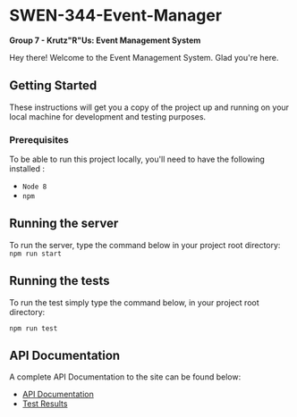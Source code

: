 # SWEN-344-Event-Manager
**Group 7 - Krutz"R"Us: Event Management System**

Hey there! Welcome to the Event Management System. Glad you're here. 

## Getting Started

These instructions will get you a copy of the project up and running on your local machine for development and testing purposes. 

### Prerequisites
To be able to run this project locally, you'll need to have the following installed : 
- `Node 8`
- `npm`

## Running the server

To run the server, type the command below in your project root directory:
```npm run start```

## Running the tests

To run the test simply type the command below, in your project root directory:

```npm run test```


## API Documentation

A complete API Documentation to the site can be found below:

* [API Documentation](/APIDocumentation.md) 
* [Test Results](http://webeng.stephencioffi.com/test.txt)

